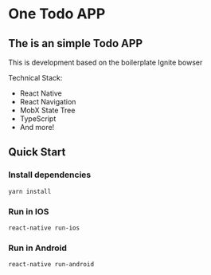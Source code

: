 # One Todo APP

## The is an simple Todo APP

This is development based on the boilerplate Ignite bowser

Technical Stack:

- React Native
- React Navigation
- MobX State Tree
- TypeScript
- And more!

## Quick Start

### Install dependencies

```
yarn install
```
### Run in IOS

```
react-native run-ios
```
### Run in Android

```
react-native run-android
```
